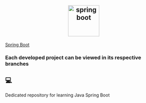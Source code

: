 <br/> 
<br/> 
<h2 align="center">
  <img  height="100" alt="spring boot"  src="https://upload.wikimedia.org/wikipedia/commons/thumb/4/44/Spring_Framework_Logo_2018.svg/1200px-Spring_Framework_Logo_2018.svg.png">
</h2>


[Spring Boot](https://spring.io/projects/spring-boot)

### Each developed project can be viewed in its respective branches


## 💻 

Dedicated repository for learning Java Spring Boot

